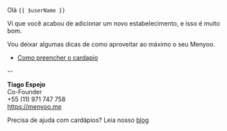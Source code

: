 Olá `{{ $userName }}`

Vi que você acabou de adicionar um novo estabelecimento, e isso é muito bom.

Vou deixar algumas dicas de como aproveitar ao máximo o seu Menyoo.

- [Como preencher o cardapio](https://blog.menyoo.me/como-preencher-cardapio?utm_source=email&utm_medium=list_link&utm_campaign=new_establishment)

--

**Tiago Espejo**   
Co-Founder   
+55 (11) 971 747 758   
https://menyoo.me

Precisa de ajuda com cardápios? Leia nosso [blog](https://blog.menyoo.me/?utm_source=email&utm_medium=footer_link&utm_campaign=new_establishment)
